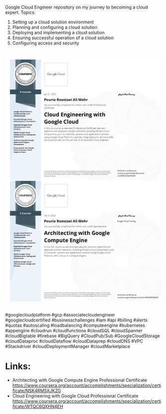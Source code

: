 Google Cloud Engineer repository on my journey to becoming a cloud expert. Topics:

1. Setting up a cloud solution environment
2. Planning and configuring a cloud solution
3. Deploying and implementing a cloud solution
4. Ensuring successful operation of a cloud solution
5. Configuring access and security 
</br>

![Certificate](/Images/WTQC6QXHN4EH_page-0001.jpg)
</br>
![Certificate](/Images/NSK4RM5XJKZG_page-0001.jpg)


</br>
#googlecloudplatform #gcp #associatecloudengineer #googlecloudcertified #businesschallenges #iam #api #billing #alerts #quotas #autoscaling #loadbalancing #computeengine #kubernetes #appengine #cloudrun #cloudfunctions #cloudSQL #cloudSpanner #cloudBigtable #firebase #BigQuery #CloudPub/Sub #GoogleCloudStorage #cloudDataproc #cloudDataflow #cloudDataprep #cloudDNS #VPC #Stackdriver #cloudDeploymentManager #cloudMarketplace
</br> 

# Links:
- Architecting with Google Compute Engine Professional Certificate
https://www.coursera.org/account/accomplishments/specialization/certificate/NSK4RM5XJKZG
- Cloud Engineering with Google Cloud Professional Certificate
https://www.coursera.org/account/accomplishments/specialization/certificate/WTQC6QXHN4EH
